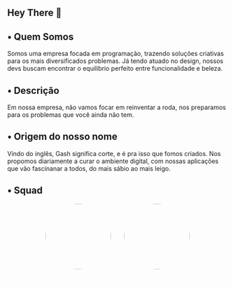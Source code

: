 ## Hey There 🦊


## • Quem Somos

Somos uma empresa focada em programação, trazendo soluções criativas para os mais diversificados problemas. Já tendo atuado no design, nossos devs buscam encontrar o equilíbrio perfeito entre funcionalidade e beleza.


## • Descrição
Em nossa empresa, não vamos focar em reinventar a roda, nos preparamos para os problemas que você ainda não tem.


## • Origem do nosso nome
Vindo do inglês, Gash significa corte, e é pra isso que fomos criados. Nos propomos diariamente  a curar o ambiente digital, com nossas aplicações que vão fascinanar a todos, do mais sábio ao mais leigo.

## • Squad


<div align="center" style="display: flex; justify-content: center; gap: 30px; flex-wrap: wrap;">
  <!-- Dev 1 -->
  <div style="text-align: center;">
    <a href="https://github.com/napoleaoquezado" style="text-decoration: none;">
      <img src="https://avatars.githubusercontent.com/u/102835435?v=4" width="150" height="150" style="border-radius: 50%; object-fit: cover;">
      <p style="color: white; margin-top: 10px;">Napoleão Quezado</p>
    </a>
  </div>
  
  <!-- Dev 2 -->
  <div style="text-align: center;">
    <a href="https://github.com/jotaeli" style="text-decoration: none;">
      <img src="https://avatars.githubusercontent.com/u/100056719?v=4" width="150" height="150" style="border-radius: 50%; object-fit: cover;">
      <p style="color: white; margin-top: 10px;">João Lucas</p>
    </a>
  </div>
</div>
